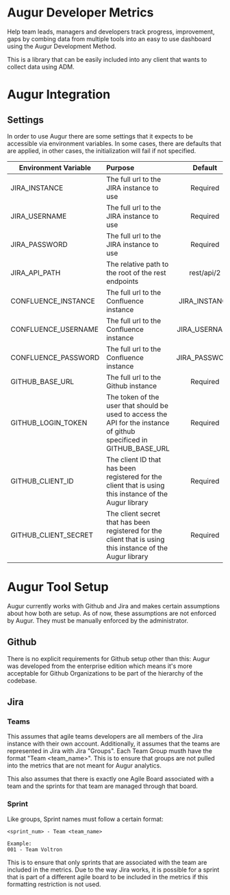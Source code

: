 # Augur Developer Metrics

Help team leads, managers and developers track progress, improvement, 
gaps by combing data from multiple tools into an easy to use dashboard
using the Augur Development Method.

This is a library that can be easily included into any client that wants to
collect data using ADM.  

# Augur Integration

## Settings

In order to use Augur there are some settings that it expects to be accessible
via environment variables.  In some cases, there are defaults that are applied,
in other cases, the initialization will fail if not specified.


| Environment Variable |  Purpose                                 |   Default   | Example                        |
| -------------------- |:-----------------------------------------|:----------: |--------------------------------|
| JIRA_INSTANCE        | The full url to the JIRA instance to use | Required    | http://voltron.atlassian.net/   |
| JIRA_USERNAME        | The full url to the JIRA instance to use | Required    | A username   |
| JIRA_PASSWORD        | The full url to the JIRA instance to use | Required    | It's a password   |
| JIRA_API_PATH        | The relative path to the root of the rest endpoints | rest/api/2 | rest/api/2  |
| CONFLUENCE_INSTANCE  | The full url to the Confluence instance  | JIRA_INSTANCE    | http://voltron.atlassian.net/wiki   |
| CONFLUENCE_USERNAME  | The full url to the Confluence instance  | JIRA_USERNAME    | A username   |
| CONFLUENCE_PASSWORD  | The full url to the Confluence instance  | JIRA_PASSWORD    | Another password   |
| GITHUB_BASE_URL  | The full url to the Github instance  | Required    | http://github.com/ |
| GITHUB_LOGIN_TOKEN  | The token of the user that should be used to access the API for the instance of github specificed in GITHUB_BASE_URL | Required    | cbab75c171843afef555d9dcbc212e0b54681b32 |
| GITHUB_CLIENT_ID | The client ID that has been registered for the client that is using this instance of the Augur library | Required    | e3d808650b4f45f9ac03 |
| GITHUB_CLIENT_SECRET | The client secret that has been registered for the client that is using this instance of the Augur library | Required    | f3d80e650b4d45f9ad15 |


# Augur Tool Setup
Augur currently works with Github and Jira and makes certain assumptions about
how both are setup.  As of now, these assumptions are not enforced by Augur. They
must be manually enforced by the administrator.

## Github

There is no explicit requirements for Github setup other than this: Augur was developed from the enterprise edition 
 which means it's more acceptable for Github Organizations to be part of the hierarchy of the codebase.  

## Jira 

### Teams
This assumes that agile teams developers are all members of the Jira instance with 
their own account.  Additionally, it assumes that the teams are represented
in Jira with Jira "Groups".   Each Team Group musth have the format 
"Team <team_name>".  This is to ensure that groups are not pulled into the 
metrics that are not meant for Augur analytics.

This also assumes that there is exactly one Agile Board associated with a 
 team and the sprints for that team are managed through that board.

### Sprint
Like groups, Sprint names must follow a certain format: 

    <sprint_num> - Team <team_name>
    
    Example:
    001 - Team Voltron
    
This is to ensure that only sprints that are associated with the team are
included in the metrics.  Due to the way Jira works, it is possible for a 
sprint that is part of a different agile board to be included in the metrics
if this formatting restriction is not used.
